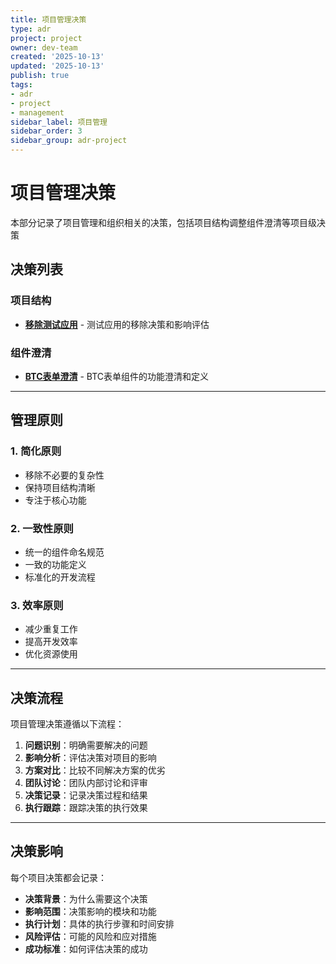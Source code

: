 ```yaml
---
title: 项目管理决策
type: adr
project: project
owner: dev-team
created: '2025-10-13'
updated: '2025-10-13'
publish: true
tags:
- adr
- project
- management
sidebar_label: 项目管理
sidebar_order: 3
sidebar_group: adr-project
---
```


# 项目管理决策

本部分记录了项目管理和组织相关的决策，包括项目结构调整组件澄清等项目级决策

## 决策列表

### 项目结构
- **[移除测试应用](/adr/project/2025-10-11-remove-test-app)** - 测试应用的移除决策和影响评估

### 组件澄清
- **[BTC表单澄清](/adr/project/2025-10-12-btc-upsert-form-clarification)** - BTC表单组件的功能澄清和定义

---

## 管理原则

### 1. 简化原则
- 移除不必要的复杂性
- 保持项目结构清晰
- 专注于核心功能

### 2. 一致性原则
- 统一的组件命名规范
- 一致的功能定义
- 标准化的开发流程

### 3. 效率原则
- 减少重复工作
- 提高开发效率
- 优化资源使用

---

## 决策流程

项目管理决策遵循以下流程：

1. **问题识别**：明确需要解决的问题
2. **影响分析**：评估决策对项目的影响
3. **方案对比**：比较不同解决方案的优劣
4. **团队讨论**：团队内部讨论和评审
5. **决策记录**：记录决策过程和结果
6. **执行跟踪**：跟踪决策的执行效果

---

## 决策影响

每个项目决策都会记录：

- **决策背景**：为什么需要这个决策
- **影响范围**：决策影响的模块和功能
- **执行计划**：具体的执行步骤和时间安排
- **风险评估**：可能的风险和应对措施
- **成功标准**：如何评估决策的成功
